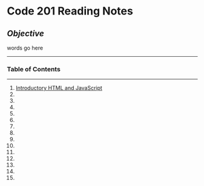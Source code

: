 # **Code 201 Reading Notes**

## **_Objective_**

words go here

---

### **Table of Contents**
---
1. [Introductory HTML and JavaScript](01-read-html-javascript.md)
2. 
3. 
4. 
5. 
6. 
7. 
8. 
9. 
10. 
11. 
12. 
13. 
14. 
15. 